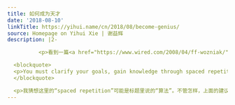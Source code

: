 ```yaml
---
title: 如何成为天才
date: '2018-08-10'
linkTitle: https://yihui.name/cn/2018/08/become-genius/
source: Homepage on Yihui Xie | 谢益辉
description: |2-

          <p>看到一篇<a href="https://www.wired.com/2008/04/ff-wozniak/">十年前的文章</a>，主要是被标题吸引，因为标题说的是如何用一个算法记住所有学到的东西。不得不说文章太长，我看了大约五分之一就放弃了，因为我还没看到具体的算法。然后我直接跳到了最后几段，看是否有总结，结果也没看到，但我注意到主人公给出的关于“如何成为天才”的建议：</p>

  <blockquote>
  <p>You must clarify your goals, gain knowledge through spaced repetition, preserve health, work steadily, minimize stress, refuse interruption, and never resist sleep when tired.</p>
  </blockquote>

  <p>我猜想这里的“spaced repetition”可能是标题里说的“算法”。不管怎样，上面的建议倒是很中肯，但同时作者也说，如果真要这么干，那么风险就是你会跟整
---
```

